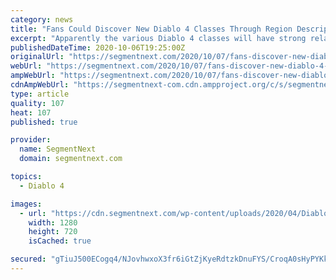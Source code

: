 ```yaml
---
category: news
title: "Fans Could Discover New Diablo 4 Classes Through Region Descriptions"
excerpt: "Apparently the various Diablo 4 classes will have strong relationships with the various regions that you’ll be passing through over the course of the game. While this hasn’t been confirmed ..."
publishedDateTime: 2020-10-06T19:25:00Z
originalUrl: "https://segmentnext.com/2020/10/07/fans-discover-new-diablo-4-classes-region-descriptions/"
webUrl: "https://segmentnext.com/2020/10/07/fans-discover-new-diablo-4-classes-region-descriptions/"
ampWebUrl: "https://segmentnext.com/2020/10/07/fans-discover-new-diablo-4-classes-region-descriptions/amp/"
cdnAmpWebUrl: "https://segmentnext-com.cdn.ampproject.org/c/s/segmentnext.com/2020/10/07/fans-discover-new-diablo-4-classes-region-descriptions/amp/"
type: article
quality: 107
heat: 107
published: true

provider:
  name: SegmentNext
  domain: segmentnext.com

topics:
  - Diablo 4

images:
  - url: "https://cdn.segmentnext.com/wp-content/uploads/2020/04/Diablo-4-Barbarian-Dual-Wield.jpg"
    width: 1280
    height: 720
    isCached: true

secured: "gTiuJ500ECogq4/NJovhwxoX3fr6iGtZjKyeRdtzkDnuFYS/CroqA0sHyPYKkVuhWwYPa1W2T77an3AIzFjOSDhk/NQ/9hpcEVnKJSBnCZy8HEnLzWR5yARSYexLd1cAdH4o8IEWCt6WsY5IfrCq4Y04HsjwWYNz8A+OM5MtJ5Efbhk5h94I3lRK7odkLP/wNFTbF8hkd3vp5QyzSHqPcdduU+toyYwagZ3mnywd22YcVBCHFv7qFelG727q2pJUUXPNtXnRLv4VAiwCBabPcXTDZQeeTQhRfLLNItYU+P+Kqpx6bS71OxJZK0yHbQMeb4sI8E50UcUebWdqlVz3q4V4p5gDXMggXTWH4vlauF0=;M7fjdDv+Q0IZ10BWvllPyw=="
---
```


